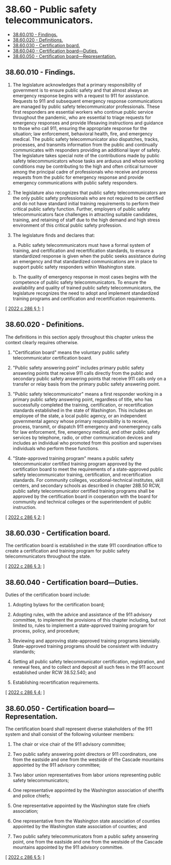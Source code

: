 # 38.60 - Public safety telecommunicators.
* [38.60.010 - Findings.](#3860010---findings)
* [38.60.020 - Definitions.](#3860020---definitions)
* [38.60.030 - Certification board.](#3860030---certification-board)
* [38.60.040 - Certification board—Duties.](#3860040---certification-boardduties)
* [38.60.050 - Certification board—Representation.](#3860050---certification-boardrepresentation)
## 38.60.010 - Findings.
1. The legislature acknowledges that a primary responsibility of government is to ensure public safety and that almost always an emergency response begins with a request to 911 for assistance. Requests to 911 and subsequent emergency response communications are managed by public safety telecommunicator professionals. These first responders are essential workers who continue public service throughout the pandemic, who are essential to triage requests for emergency responses and provide lifesaving instructions and guidance to those who call 911, ensuring the appropriate response for the situation; law enforcement, behavioral health, fire, and emergency medical. The public safety telecommunicator also dispatches, tracks, processes, and transmits information from the public and continually communicates with responders providing an additional layer of safety. The legislature takes special note of the contributions made by public safety telecommunicators whose tasks are arduous and whose working conditions may be contributing to the high and often critical turnover among the principal cadre of professionals who receive and process requests from the public for emergency response and provide emergency communications with public safety responders.

2. The legislature also recognizes that public safety telecommunicators are the only public safety professionals who are not required to be certified and do not have standard initial training requirements to perform their critical public safety function. Further, employers of public safety telecommunicators face challenges in attracting suitable candidates, training, and retaining of staff due to the high demand and high stress environment of this critical public safety profession.

3. The legislature finds and declares that:

   a. Public safety telecommunicators must have a formal system of training, and certification and recertification standards, to ensure a standardized response is given when the public seeks assistance during an emergency and that standardized communications are in place to support public safety responders within Washington state.

   b. The quality of emergency response in most cases begins with the competence of public safety telecommunicators. To ensure the availability and quality of trained public safety telecommunicators, the legislature recognizes the need to adopt and implement standardized training programs and certification and recertification requirements.

\[ [2022 c 286 § 1](https://lawfilesext.leg.wa.gov/biennium/2021-22/Pdf/Bills/Session%20Laws/Senate/5555-S.SL.pdf?cite=2022%20c%20286%20§%201); \]

## 38.60.020 - Definitions.
The definitions in this section apply throughout this chapter unless the context clearly requires otherwise.

1. "Certification board" means the voluntary public safety telecommunicator certification board.

2. "Public safety answering point" includes primary public safety answering points that receive 911 calls directly from the public and secondary public safety answering points that receive 911 calls only on a transfer or relay basis from the primary public safety answering point.

3. "Public safety telecommunicator" means a first responder working in a primary public safety answering point, regardless of title, who has successfully completed the training, certification, or recertification standards established in the state of Washington. This includes an employee of the state, a local public agency, or an independent governmental agency whose primary responsibility is to receive, process, transmit, or dispatch 911 emergency and nonemergency calls for law enforcement, fire, emergency medical, and other public safety services by telephone, radio, or other communication devices and includes an individual who promoted from this position and supervises individuals who perform these functions.

4. "State-approved training program" means a public safety telecommunicator certified training program approved by the certification board to meet the requirements of a state-approved public safety telecommunicator training, certification, and recertification standards. For community colleges, vocational-technical institutes, skill centers, and secondary schools as described in chapter 28B.50 RCW, public safety telecommunicator certified training programs shall be approved by the certification board in cooperation with the board for community and technical colleges or the superintendent of public instruction.

\[ [2022 c 286 § 2](https://lawfilesext.leg.wa.gov/biennium/2021-22/Pdf/Bills/Session%20Laws/Senate/5555-S.SL.pdf?cite=2022%20c%20286%20§%202); \]

## 38.60.030 - Certification board.
The certification board is established in the state 911 coordination office to create a certification and training program for public safety telecommunicators throughout the state.

\[ [2022 c 286 § 3](https://lawfilesext.leg.wa.gov/biennium/2021-22/Pdf/Bills/Session%20Laws/Senate/5555-S.SL.pdf?cite=2022%20c%20286%20§%203); \]

## 38.60.040 - Certification board—Duties.
Duties of the certification board include:

1. Adopting bylaws for the certification board;

2. Adopting rules, with the advice and assistance of the 911 advisory committee, to implement the provisions of this chapter including, but not limited to, rules to implement a state-approved training program for process, policy, and procedure;

3. Reviewing and approving state-approved training programs biennially. State-approved training programs should be consistent with industry standards;

4. Setting all public safety telecommunicator certification, registration, and renewal fees, and to collect and deposit all such fees in the 911 account established under RCW 38.52.540; and

5. Establishing recertification requirements.

\[ [2022 c 286 § 4](https://lawfilesext.leg.wa.gov/biennium/2021-22/Pdf/Bills/Session%20Laws/Senate/5555-S.SL.pdf?cite=2022%20c%20286%20§%204); \]

## 38.60.050 - Certification board—Representation.
The certification board shall represent diverse stakeholders of the 911 system and shall consist of the following volunteer members:

1. The chair or vice chair of the 911 advisory committee;

2. Two public safety answering point directors or 911 coordinators, one from the eastside and one from the westside of the Cascade mountains appointed by the 911 advisory committee;

3. Two labor union representatives from labor unions representing public safety telecommunicators;

4. One representative appointed by the Washington association of sheriffs and police chiefs;

5. One representative appointed by the Washington state fire chiefs association;

6. One representative from the Washington state association of counties appointed by the Washington state association of counties; and

7. Two public safety telecommunicators from a public safety answering point, one from the eastside and one from the westside of the Cascade mountains appointed by the 911 advisory committee.

\[ [2022 c 286 § 5](https://lawfilesext.leg.wa.gov/biennium/2021-22/Pdf/Bills/Session%20Laws/Senate/5555-S.SL.pdf?cite=2022%20c%20286%20§%205); \]

